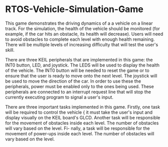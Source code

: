 # RTOS-Vehicle-Simulation-Game

This game demonstrates the driving dynamics of a a vehicle on a linear track. For the simulation, the health of the vehicle should
be monitored (for example, if the car hits an obstacle, its health will decrease). Users
will need to avoid obstacles to complete each level with enough health remaining. There
will be multiple levels of increasing difficulty that will test the user's skill.

There are three KEIL peripherals that are implemented in this game: the INT0
button, LED, and joystick. The LEDS will be used to display the health of the vehicle.
The INT0 button will be needed to reset the game or to ensure that the user is ready to
move onto the next level. The joystick will be used to move the direction of the car. In
order to use these the peripherals, power must be enabled only to the ones being used.
These peripherals are connected to an interrupt request line that will stop the currently
executing program to signal a user's input.

There are three important tasks implemented in this game. Firstly, one task will be required to control the vehicle { it must take the user's input and display
visually on the KEIL board's GLCD. Another task will be responsible for the movement of obstacles inside each level. The number of obstacles will vary based on the level. Fi-
nally, a task will be responsible for the movement of power-ups inside each level. The number of obstacles will vary based on the level.
